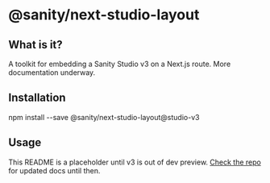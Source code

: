 # @sanity/next-studio-layout

## What is it?

A toolkit for embedding a Sanity Studio v3 on a Next.js route. More documentation underway.

## Installation

npm install --save @sanity/next-studio-layout@studio-v3

## Usage

This README is a placeholder until v3 is out of dev preview. [Check the repo](https://github.com/sanity-io/next-studio-layout) for updated docs until then.

